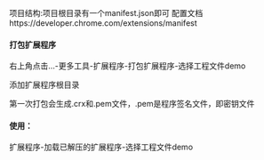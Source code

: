 项目结构:项目根目录有一个manifest.json即可
配置文档https://developer.chrome.com/extensions/manifest


#### 打包扩展程序

右上角点击...-更多工具-扩展程序-打包扩展程序-选择工程文件demo

添加扩展程序根目录

第一次打包会生成.crx和.pem文件，.pem是程序签名文件，即密钥文件

#### 使用：

扩展程序-加载已解压的扩展程序-选择工程文件demo